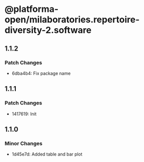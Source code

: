# @platforma-open/milaboratories.repertoire-diversity-2.software

## 1.1.2

### Patch Changes

- 6dba4b4: Fix package name

## 1.1.1

### Patch Changes

- 1417619: Init

## 1.1.0

### Minor Changes

- 1d45e7d: Added table and bar plot
